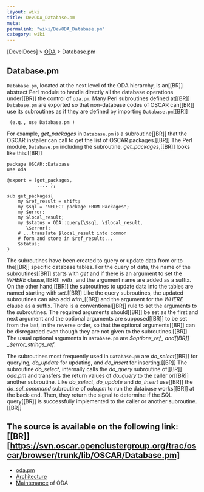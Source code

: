 ```yaml
---
layout: wiki
title: DevODA_Database.pm
meta: 
permalink: "wiki/DevODA_Database.pm"
category: wiki
---
```

<!-- Name: DevODA_Database.pm -->
<!-- Version: 14 -->
<!-- Author: dikim -->

[DevelDocs] > [ODA](DevODA) > Database.pm
## Database.pm

`Database.pm`, located at the next level of the ODA hierarchy, is an[[BR]]
abstract Perl module to handle directly all the database operations under[[BR]]
the control of `oda.pm`. Many Perl subroutines defined at[[BR]]
`Database.pm` are exported so that non-database codes of OSCAR can[[BR]]
use its subroutines as if they are defined by importing `Database.pm`[[BR]]

     (e.g., use Database.pm )

For example, _get_packages_ in `Database.pm` is a subroutine[[BR]]
that the OSCAR installer can call to get the list of OSCAR packages.[[BR]]
The Perl module, `Database.pm` including the subroutine, _get_packages_,[[BR]]
looks like this:[[BR]]

    package OSCAR::Database
    use oda
    
    @export = (get_packages,
               .... );
    
    sub get_packages{
        my $ref_result = shift;
        my $sql = "SELECT package FROM Packages";
        my $error;
        my $local_result;
        my $status = ODA::query(\$sql, \$local_result,
           \$error);
        # ...translate $local_result into common
        # form and store in $ref_results...
        $status;
    }

The subroutines have been created to query or update data from or to the[[BR]]
specific database tables. For the query of data, the name of the subroutines[[BR]]
starts with _get_ and if there is an argument to set the _WHERE_ clause,[[BR]]
_with__ and the argument name are added as a suffix.  On the other hand,[[BR]]
the subroutines to update data into the tables are named starting with _set_.[[BR]]
Like the query subroutines, the updated subroutines can also add _with__[[BR]]
and the argument for the _WHERE_ clause as a suffix. There is a conventional[[BR]]
rule to set the arguments to the subroutines. The required arguments should[[BR]]
be set as the first and next argument and the optional arguments are supposed[[BR]]
to be set from the last, in the reverse order, so that the optional arguments[[BR]]
can be disregarded even though they are not given to the subroutines.[[BR]]
The usual optional arguments in `Database.pm` are _$options_ref_ and[[BR]]
_$error_strings_ref_.

The subroutines most frequently used in `Database.pm` are _do_select_[[BR]]
for querying, _do_update_ for updating, and _do_insert_ for inserting.[[BR]]
The subroutine _do_select_, internally calls the _do_query_ subroutine of[[BR]]
_oda.pm_ and transfers the return values of _do_query_ to the caller or[[BR]]
another subroutine. Like _do_select_, _do_update_ and _do_insert_ use[[BR]]
the _do_sql_command_ subroutine of _oda.pm_ to run the database works[[BR]]
at the back-end. Then, they return the signal to determine if the SQL query[[BR]]
is successfully implemented to the caller or another subroutine.[[BR]]

The source is available on the following link: [[BR]]
[https://svn.oscar.openclustergroup.org/trac/oscar/browser/trunk/lib/OSCAR/Database.pm]
----
 * [oda.pm](DevODA_oda.pm)
 * [Architecture](DevODA_architecture)
 * [Maintenance](DevODA_maintenance) of ODA
